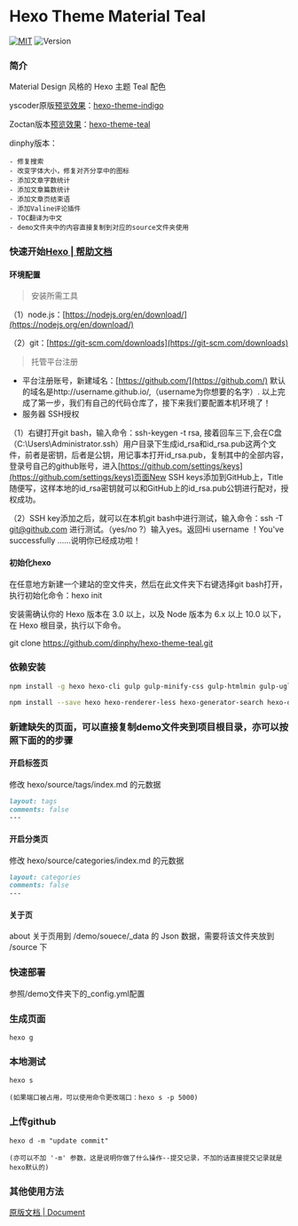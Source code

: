 Hexo Theme Material Teal
================

[![MIT](https://img.shields.io/badge/License-MIT-blue.svg)](https://github.com/Zoctan/hexo-theme-teal/blob/card/LICENSE) ![Version](https://img.shields.io/badge/Version-1.0.0-009688.svg)

### 简介

Material Design 风格的 Hexo 主题 Teal 配色

yscoder原版[预览效果](https://yscoder.github.io)：[hexo-theme-indigo](https://github.com/yscoder/hexo-theme-indigo) 

Zoctan版本[预览效果](https://hexo-theme-teal.herokuapp.com/)：[hexo-theme-teal](https://github.com/Zoctan/hexo-theme-teal) 

dinphy版本：

	- 修复搜索
	- 改变字体大小，修复对齐分享中的图标
	- 添加文章字数统计
	- 添加文章篇数统计
	- 添加文章页结束语
	- 添加Valine评论插件
	- TOC翻译为中文
	- demo文件夹中的内容直接复制到对应的source文件夹使用

### 快速开始[Hexo | 帮助文档](https://hexo.io/zh-cn/docs/)

#### 环境配置

>安装所需工具

（1）node.js：[https://nodejs.org/en/download/](https://nodejs.org/en/download/)

（2）git：[https://git-scm.com/downloads](https://git-scm.com/downloads)

>托管平台注册

- 平台注册账号，新建域名：[https://github.com/](https://github.com/)
默认的域名是http://username.github.io/,（username为你想要的名字）.
以上完成了第一步，我们有自己的代码仓库了，接下来我们要配置本机环境了！
- 服务器 SSH授权

（1）右键打开git bash，输入命令：ssh-keygen -t rsa, 接着回车三下,会在C盘（C:\Users\Administrator\.ssh）用户目录下生成id_rsa和id_rsa.pub这两个文件，前者是密钥，后者是公钥，用记事本打开id_rsa.pub，复制其中的全部内容，登录号自己的github账号，进入[https://github.com/settings/keys](https://github.com/settings/keys)页面New SSH keys添加到GitHub上，Title随便写，这样本地的id_rsa密钥就可以和GitHub上的id_rsa.pub公钥进行配对，授权成功。

（2）SSH key添加之后，就可以在本机git bash中进行测试，输入命令：ssh -T git@github.com 进行测试。（yes/no ?）输入yes。返回Hi username ！You've successfully ......说明你已经成功啦！

#### 初始化hexo

在任意地方新建一个建站的空文件夹，然后在此文件夹下右键选择git bash打开，执行初始化命令：hexo init

安装需确认你的 Hexo 版本在 3.0 以上，以及 Node 版本为 6.x 以上 10.0 以下，在 Hexo 根目录，执行以下命令。

git clone https://github.com/dinphy/hexo-theme-teal.git

### 依赖安装

```bash
npm install -g hexo hexo-cli gulp gulp-minify-css gulp-htmlmin gulp-uglify gulp-clean-css babel-cli gulp-babel babel-preset-env
```

```bash
npm install --save hexo hexo-renderer-less hexo-generator-search hexo-deployer-git hexo-wordcount hexo-helper-qrcode hexo-generator-json-content hexo-generator-feed
```

### 新建缺失的页面，可以直接复制demo文件夹到项目根目录，亦可以按照下面的的步骤

#### 开启标签页

修改 hexo/source/tags/index.md 的元数据

```markdown
layout: tags
comments: false
---
```

#### 开启分类页

修改 hexo/source/categories/index.md 的元数据

```markdown
layout: categories
comments: false
---
```

#### 关于页

about 关于页用到 /demo/souece/_data 的 Json 数据，需要将该文件夹放到 /source 下

### 快速部署

参照/demo文件夹下的_config.yml配置

### 生成页面

	hexo g
	
### 本地测试

	hexo s
	
	(如果端口被占用，可以使用命令更改端口：hexo s -p 5000)
	
### 上传github

	hexo d -m "update commit"
	
	(亦可以不加 '-m' 参数，这是说明你做了什么操作--提交记录，不加的话直接提交记录就是hexo默认的)

### 其他使用方法

[原版文档 | Document](https://github.com/yscoder/hexo-theme-indigo/wiki)
